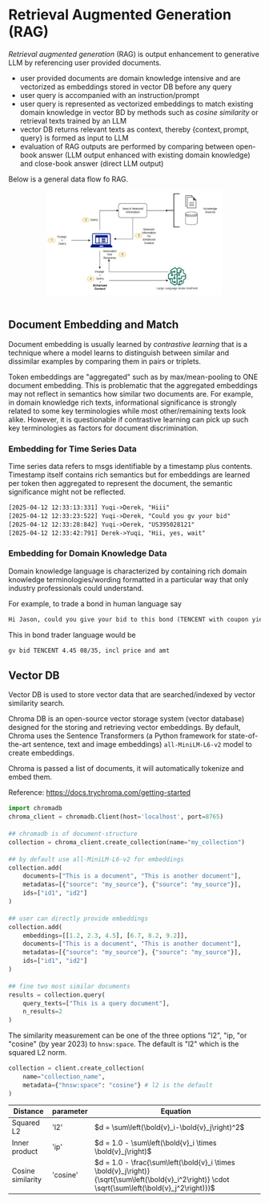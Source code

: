 # Retrieval Augmented Generation (RAG)

*Retrieval augmented generation* (RAG) is output enhancement to generative LLM by referencing user provided documents.

* user provided documents are domain knowledge intensive and are vectorized as embeddings stored in vector DB before any query
* user query is accompanied with an instruction/prompt
* user query is represented as vectorized embeddings to match existing domain knowledge in vector BD by methods such as *cosine similarity* or retrieval texts trained by an LLM
* vector DB returns relevant texts as context, thereby $\{ \text{context}, \text{prompt}, \text{query} \}$ is formed as input to LLM
* evaluation of RAG outputs are performed by comparing between open-book answer (LLM output enhanced with existing domain knowledge) and close-book answer (direct LLM output)

Below is a general data flow fo RAG.

<div style="display: flex; justify-content: center;">
      <img src="imgs/rag.jpg" width="70%" height="50%" alt="rag" />
</div>
</br>


## Document Embedding and Match

Document embedding is usually learned by *contrastive learning* that is a technique where a model learns to distinguish between similar and dissimilar examples by comparing them in pairs or triplets.

Token embeddings are "aggregated" such as by max/mean-pooling to ONE document embedding.
This is problematic that the aggregated embeddings may not reflect in semantics how similar two documents are.
For example, in domain knowledge rich texts, informational significance is strongly related to some key terminologies while most other/remaining texts look alike.
However, it is questionable if contrastive learning can pick up such key terminologies as factors for document discrimination.

### Embedding for Time Series Data

Time series data refers to msgs identifiable by a timestamp plus contents.
Timestamp itself contains rich semantics but for embeddings are learned per token then aggregated to represent the document, the semantic significance might not be reflected.

```txt
[2025-04-12 12:33:13:331] Yuqi->Derek, "Hiii"
[2025-04-12 12:33:23:522] Yuqi->Derek, "Could you gv your bid"
[2025-04-12 12:33:28:842] Yuqi->Derek, "US395028121"
[2025-04-12 12:33:42:791] Derek->Yuqi, "Hii, yes, wait"
```

### Embedding for Domain Knowledge Data

Domain knowledge language is characterized by containing rich domain knowledge terminologies/wording formatted in a particular way that only industry professionals could understand.

For example, to trade a bond in human language say

```txt
Hi Jason, could you give your bid to this bond (TENCENT with coupon yield 4.45% matures in Auguster 2035) with price and quantity.
```

This in bond trader language would be

```txt
gv bid TENCENT 4.45 08/35, incl price and amt
```

## Vector DB

Vector DB is used to store vector data that are searched/indexed by vector similarity search.

Chroma DB is an open-source vector storage system (vector database) designed for the storing and retrieving vector embeddings.
By default, Chroma uses the Sentence Transformers (a Python framework for state-of-the-art sentence, text and image embeddings) `all-MiniLM-L6-v2` model to create embeddings.

Chroma is passed a list of documents, it will automatically tokenize and embed them.

Reference: https://docs.trychroma.com/getting-started

```python
import chromadb
chroma_client = chromadb.Client(host='localhost', port=8765)

## chromadb is of document-structure
collection = chroma_client.create_collection(name="my_collection")

## by default use all-MiniLM-L6-v2 for embeddings
collection.add(
    documents=["This is a document", "This is another document"],
    metadatas=[{"source": "my_source"}, {"source": "my_source"}],
    ids=["id1", "id2"]
)

## user can directly provide embeddings
collection.add(
    embeddings=[[1.2, 2.3, 4.5], [6.7, 8.2, 9.2]],
    documents=["This is a document", "This is another document"],
    metadatas=[{"source": "my_source"}, {"source": "my_source"}],
    ids=["id1", "id2"]
)

## fine two most similar documents
results = collection.query(
    query_texts=["This is a query document"],
    n_results=2
)
```

The similarity measurement can be one of the three options "l2", "ip, "or "cosine" (by year 2023) to `hnsw:space`.
The default is "l2" which is the squared L2 norm.

```python
collection = client.create_collection(
    name="collection_name",
    metadata={"hnsw:space": "cosine"} # l2 is the default
)
```

|Distance|parameter|Equation|
|-|-|-|
|Squared L2|'l2'|$d = \sum\left(\bold{v}_i-\bold{v}_j\right)^2$|
|Inner product|'ip'|$d = 1.0 - \sum\left(\bold{v}_i \times \bold{v}_j\right)$|
|Cosine similarity|'cosine'|$d = 1.0 - \frac{\sum\left(\bold{v}_i \times \bold{v}_j\right)}{\sqrt{\sum\left(\bold{v}_i^2\right)} \cdot \sqrt{\sum\left(\bold{v}_j^2\right)}}$|
